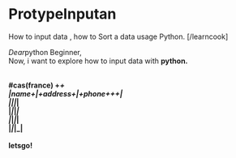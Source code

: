 # ProtypeInputan
How to input data , how to Sort a data usage Python. [/learncook]

<i>Dear</i>python Beginner,<br />
Now, i want to explore how to input data with <b>python<b>.<br />
<br />

#cas(france)
+_________________________+<br />
|name+|+address+|+phone+++|<br />
|_____|_________|_________|<br />
|_____|_________|_________|<br />
|_____|_________|_________|<br />
|_____|_________|_________|<br />
<br />
letsgo!
<br />
